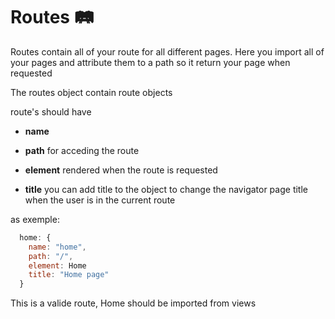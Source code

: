 # Routes :railway_track:

Routes contain all of your route for all different pages.
Here you import all of your pages and attribute them to a path so it return your page when requested

The routes object contain route objects

route's should have

- **name**

- **path** for acceding the route

- **element** rendered when the route is requested

- **title** you can add title to the object to change the navigator page title when the user is in the current route

as exemple:

```js
  home: {
    name: "home",
    path: "/",
    element: Home
    title: "Home page"
  }
```

This is a valide route, Home should be imported from views
